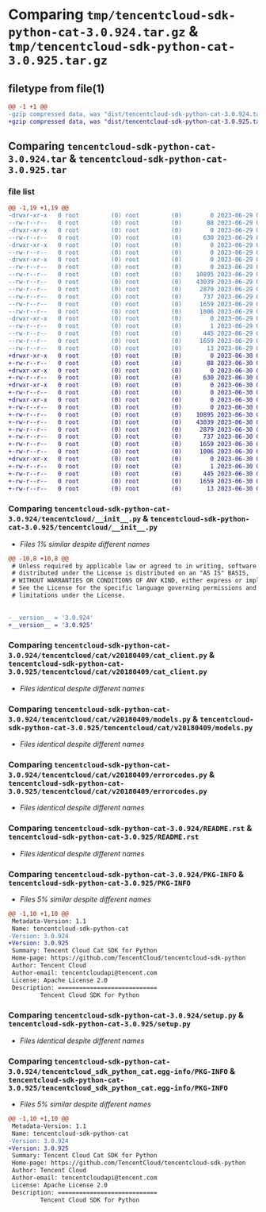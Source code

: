 # Comparing `tmp/tencentcloud-sdk-python-cat-3.0.924.tar.gz` & `tmp/tencentcloud-sdk-python-cat-3.0.925.tar.gz`

## filetype from file(1)

```diff
@@ -1 +1 @@
-gzip compressed data, was "dist/tencentcloud-sdk-python-cat-3.0.924.tar", last modified: Thu Jun 29 00:25:34 2023, max compression
+gzip compressed data, was "dist/tencentcloud-sdk-python-cat-3.0.925.tar", last modified: Fri Jun 30 02:02:00 2023, max compression
```

## Comparing `tencentcloud-sdk-python-cat-3.0.924.tar` & `tencentcloud-sdk-python-cat-3.0.925.tar`

### file list

```diff
@@ -1,19 +1,19 @@
-drwxr-xr-x   0 root         (0) root         (0)        0 2023-06-29 00:25:34.000000 tencentcloud-sdk-python-cat-3.0.924/
--rw-r--r--   0 root         (0) root         (0)       88 2023-06-29 00:25:34.000000 tencentcloud-sdk-python-cat-3.0.924/setup.cfg
-drwxr-xr-x   0 root         (0) root         (0)        0 2023-06-29 00:25:34.000000 tencentcloud-sdk-python-cat-3.0.924/tencentcloud/
--rw-r--r--   0 root         (0) root         (0)      630 2023-06-29 00:25:34.000000 tencentcloud-sdk-python-cat-3.0.924/tencentcloud/__init__.py
-drwxr-xr-x   0 root         (0) root         (0)        0 2023-06-29 00:25:34.000000 tencentcloud-sdk-python-cat-3.0.924/tencentcloud/cat/
--rw-r--r--   0 root         (0) root         (0)        0 2023-06-29 00:25:34.000000 tencentcloud-sdk-python-cat-3.0.924/tencentcloud/cat/__init__.py
-drwxr-xr-x   0 root         (0) root         (0)        0 2023-06-29 00:25:34.000000 tencentcloud-sdk-python-cat-3.0.924/tencentcloud/cat/v20180409/
--rw-r--r--   0 root         (0) root         (0)        0 2023-06-29 00:25:34.000000 tencentcloud-sdk-python-cat-3.0.924/tencentcloud/cat/v20180409/__init__.py
--rw-r--r--   0 root         (0) root         (0)    10895 2023-06-29 00:25:34.000000 tencentcloud-sdk-python-cat-3.0.924/tencentcloud/cat/v20180409/cat_client.py
--rw-r--r--   0 root         (0) root         (0)    43039 2023-06-29 00:25:34.000000 tencentcloud-sdk-python-cat-3.0.924/tencentcloud/cat/v20180409/models.py
--rw-r--r--   0 root         (0) root         (0)     2879 2023-06-29 00:25:34.000000 tencentcloud-sdk-python-cat-3.0.924/tencentcloud/cat/v20180409/errorcodes.py
--rw-r--r--   0 root         (0) root         (0)      737 2023-06-29 00:25:34.000000 tencentcloud-sdk-python-cat-3.0.924/README.rst
--rw-r--r--   0 root         (0) root         (0)     1659 2023-06-29 00:25:34.000000 tencentcloud-sdk-python-cat-3.0.924/PKG-INFO
--rw-r--r--   0 root         (0) root         (0)     1006 2023-06-29 00:25:34.000000 tencentcloud-sdk-python-cat-3.0.924/setup.py
-drwxr-xr-x   0 root         (0) root         (0)        0 2023-06-29 00:25:34.000000 tencentcloud-sdk-python-cat-3.0.924/tencentcloud_sdk_python_cat.egg-info/
--rw-r--r--   0 root         (0) root         (0)        1 2023-06-29 00:25:34.000000 tencentcloud-sdk-python-cat-3.0.924/tencentcloud_sdk_python_cat.egg-info/dependency_links.txt
--rw-r--r--   0 root         (0) root         (0)      445 2023-06-29 00:25:34.000000 tencentcloud-sdk-python-cat-3.0.924/tencentcloud_sdk_python_cat.egg-info/SOURCES.txt
--rw-r--r--   0 root         (0) root         (0)     1659 2023-06-29 00:25:34.000000 tencentcloud-sdk-python-cat-3.0.924/tencentcloud_sdk_python_cat.egg-info/PKG-INFO
--rw-r--r--   0 root         (0) root         (0)       13 2023-06-29 00:25:34.000000 tencentcloud-sdk-python-cat-3.0.924/tencentcloud_sdk_python_cat.egg-info/top_level.txt
+drwxr-xr-x   0 root         (0) root         (0)        0 2023-06-30 02:02:00.000000 tencentcloud-sdk-python-cat-3.0.925/
+-rw-r--r--   0 root         (0) root         (0)       88 2023-06-30 02:02:00.000000 tencentcloud-sdk-python-cat-3.0.925/setup.cfg
+drwxr-xr-x   0 root         (0) root         (0)        0 2023-06-30 02:02:00.000000 tencentcloud-sdk-python-cat-3.0.925/tencentcloud/
+-rw-r--r--   0 root         (0) root         (0)      630 2023-06-30 02:02:00.000000 tencentcloud-sdk-python-cat-3.0.925/tencentcloud/__init__.py
+drwxr-xr-x   0 root         (0) root         (0)        0 2023-06-30 02:02:00.000000 tencentcloud-sdk-python-cat-3.0.925/tencentcloud/cat/
+-rw-r--r--   0 root         (0) root         (0)        0 2023-06-30 02:02:00.000000 tencentcloud-sdk-python-cat-3.0.925/tencentcloud/cat/__init__.py
+drwxr-xr-x   0 root         (0) root         (0)        0 2023-06-30 02:02:00.000000 tencentcloud-sdk-python-cat-3.0.925/tencentcloud/cat/v20180409/
+-rw-r--r--   0 root         (0) root         (0)        0 2023-06-30 02:02:00.000000 tencentcloud-sdk-python-cat-3.0.925/tencentcloud/cat/v20180409/__init__.py
+-rw-r--r--   0 root         (0) root         (0)    10895 2023-06-30 02:02:00.000000 tencentcloud-sdk-python-cat-3.0.925/tencentcloud/cat/v20180409/cat_client.py
+-rw-r--r--   0 root         (0) root         (0)    43039 2023-06-30 02:02:00.000000 tencentcloud-sdk-python-cat-3.0.925/tencentcloud/cat/v20180409/models.py
+-rw-r--r--   0 root         (0) root         (0)     2879 2023-06-30 02:02:00.000000 tencentcloud-sdk-python-cat-3.0.925/tencentcloud/cat/v20180409/errorcodes.py
+-rw-r--r--   0 root         (0) root         (0)      737 2023-06-30 02:02:00.000000 tencentcloud-sdk-python-cat-3.0.925/README.rst
+-rw-r--r--   0 root         (0) root         (0)     1659 2023-06-30 02:02:00.000000 tencentcloud-sdk-python-cat-3.0.925/PKG-INFO
+-rw-r--r--   0 root         (0) root         (0)     1006 2023-06-30 02:02:00.000000 tencentcloud-sdk-python-cat-3.0.925/setup.py
+drwxr-xr-x   0 root         (0) root         (0)        0 2023-06-30 02:02:00.000000 tencentcloud-sdk-python-cat-3.0.925/tencentcloud_sdk_python_cat.egg-info/
+-rw-r--r--   0 root         (0) root         (0)        1 2023-06-30 02:02:00.000000 tencentcloud-sdk-python-cat-3.0.925/tencentcloud_sdk_python_cat.egg-info/dependency_links.txt
+-rw-r--r--   0 root         (0) root         (0)      445 2023-06-30 02:02:00.000000 tencentcloud-sdk-python-cat-3.0.925/tencentcloud_sdk_python_cat.egg-info/SOURCES.txt
+-rw-r--r--   0 root         (0) root         (0)     1659 2023-06-30 02:02:00.000000 tencentcloud-sdk-python-cat-3.0.925/tencentcloud_sdk_python_cat.egg-info/PKG-INFO
+-rw-r--r--   0 root         (0) root         (0)       13 2023-06-30 02:02:00.000000 tencentcloud-sdk-python-cat-3.0.925/tencentcloud_sdk_python_cat.egg-info/top_level.txt
```

### Comparing `tencentcloud-sdk-python-cat-3.0.924/tencentcloud/__init__.py` & `tencentcloud-sdk-python-cat-3.0.925/tencentcloud/__init__.py`

 * *Files 1% similar despite different names*

```diff
@@ -10,8 +10,8 @@
 # Unless required by applicable law or agreed to in writing, software
 # distributed under the License is distributed on an "AS IS" BASIS,
 # WITHOUT WARRANTIES OR CONDITIONS OF ANY KIND, either express or implied.
 # See the License for the specific language governing permissions and
 # limitations under the License.
 
 
-__version__ = '3.0.924'
+__version__ = '3.0.925'
```

### Comparing `tencentcloud-sdk-python-cat-3.0.924/tencentcloud/cat/v20180409/cat_client.py` & `tencentcloud-sdk-python-cat-3.0.925/tencentcloud/cat/v20180409/cat_client.py`

 * *Files identical despite different names*

### Comparing `tencentcloud-sdk-python-cat-3.0.924/tencentcloud/cat/v20180409/models.py` & `tencentcloud-sdk-python-cat-3.0.925/tencentcloud/cat/v20180409/models.py`

 * *Files identical despite different names*

### Comparing `tencentcloud-sdk-python-cat-3.0.924/tencentcloud/cat/v20180409/errorcodes.py` & `tencentcloud-sdk-python-cat-3.0.925/tencentcloud/cat/v20180409/errorcodes.py`

 * *Files identical despite different names*

### Comparing `tencentcloud-sdk-python-cat-3.0.924/README.rst` & `tencentcloud-sdk-python-cat-3.0.925/README.rst`

 * *Files identical despite different names*

### Comparing `tencentcloud-sdk-python-cat-3.0.924/PKG-INFO` & `tencentcloud-sdk-python-cat-3.0.925/PKG-INFO`

 * *Files 5% similar despite different names*

```diff
@@ -1,10 +1,10 @@
 Metadata-Version: 1.1
 Name: tencentcloud-sdk-python-cat
-Version: 3.0.924
+Version: 3.0.925
 Summary: Tencent Cloud Cat SDK for Python
 Home-page: https://github.com/TencentCloud/tencentcloud-sdk-python
 Author: Tencent Cloud
 Author-email: tencentcloudapi@tencent.com
 License: Apache License 2.0
 Description: ============================
         Tencent Cloud SDK for Python
```

### Comparing `tencentcloud-sdk-python-cat-3.0.924/setup.py` & `tencentcloud-sdk-python-cat-3.0.925/setup.py`

 * *Files identical despite different names*

### Comparing `tencentcloud-sdk-python-cat-3.0.924/tencentcloud_sdk_python_cat.egg-info/PKG-INFO` & `tencentcloud-sdk-python-cat-3.0.925/tencentcloud_sdk_python_cat.egg-info/PKG-INFO`

 * *Files 5% similar despite different names*

```diff
@@ -1,10 +1,10 @@
 Metadata-Version: 1.1
 Name: tencentcloud-sdk-python-cat
-Version: 3.0.924
+Version: 3.0.925
 Summary: Tencent Cloud Cat SDK for Python
 Home-page: https://github.com/TencentCloud/tencentcloud-sdk-python
 Author: Tencent Cloud
 Author-email: tencentcloudapi@tencent.com
 License: Apache License 2.0
 Description: ============================
         Tencent Cloud SDK for Python
```

